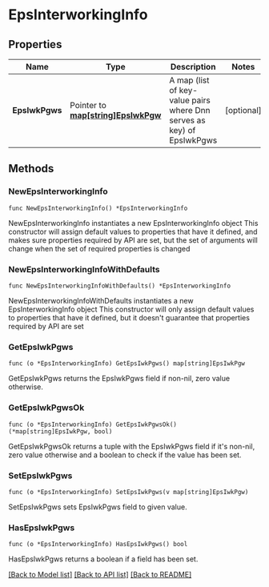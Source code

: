 # EpsInterworkingInfo

## Properties

Name | Type | Description | Notes
------------ | ------------- | ------------- | -------------
**EpsIwkPgws** | Pointer to [**map[string]EpsIwkPgw**](EpsIwkPgw.md) | A map (list of key-value pairs where Dnn serves as key) of EpsIwkPgws | [optional] 

## Methods

### NewEpsInterworkingInfo

`func NewEpsInterworkingInfo() *EpsInterworkingInfo`

NewEpsInterworkingInfo instantiates a new EpsInterworkingInfo object
This constructor will assign default values to properties that have it defined,
and makes sure properties required by API are set, but the set of arguments
will change when the set of required properties is changed

### NewEpsInterworkingInfoWithDefaults

`func NewEpsInterworkingInfoWithDefaults() *EpsInterworkingInfo`

NewEpsInterworkingInfoWithDefaults instantiates a new EpsInterworkingInfo object
This constructor will only assign default values to properties that have it defined,
but it doesn't guarantee that properties required by API are set

### GetEpsIwkPgws

`func (o *EpsInterworkingInfo) GetEpsIwkPgws() map[string]EpsIwkPgw`

GetEpsIwkPgws returns the EpsIwkPgws field if non-nil, zero value otherwise.

### GetEpsIwkPgwsOk

`func (o *EpsInterworkingInfo) GetEpsIwkPgwsOk() (*map[string]EpsIwkPgw, bool)`

GetEpsIwkPgwsOk returns a tuple with the EpsIwkPgws field if it's non-nil, zero value otherwise
and a boolean to check if the value has been set.

### SetEpsIwkPgws

`func (o *EpsInterworkingInfo) SetEpsIwkPgws(v map[string]EpsIwkPgw)`

SetEpsIwkPgws sets EpsIwkPgws field to given value.

### HasEpsIwkPgws

`func (o *EpsInterworkingInfo) HasEpsIwkPgws() bool`

HasEpsIwkPgws returns a boolean if a field has been set.


[[Back to Model list]](../README.md#documentation-for-models) [[Back to API list]](../README.md#documentation-for-api-endpoints) [[Back to README]](../README.md)


